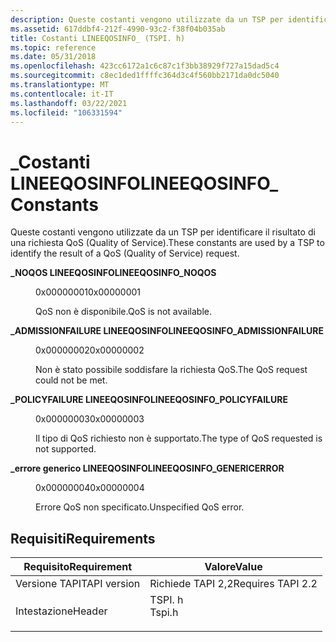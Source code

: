 ```yaml
---
description: Queste costanti vengono utilizzate da un TSP per identificare il risultato di una richiesta QoS (Quality of Service).
ms.assetid: 617ddbf4-212f-4990-93c2-f38f04b035ab
title: Costanti LINEEQOSINFO_ (TSPI. h)
ms.topic: reference
ms.date: 05/31/2018
ms.openlocfilehash: 423cc6172a1c6c87c1f3bb38929f727a15dad5c4
ms.sourcegitcommit: c8ec1ded1ffffc364d3c4f560bb2171da0dc5040
ms.translationtype: MT
ms.contentlocale: it-IT
ms.lasthandoff: 03/22/2021
ms.locfileid: "106331594"
---
```

# <a name="lineeqosinfo_-constants"></a><span data-ttu-id="38fba-103">\_Costanti LINEEQOSINFO</span><span class="sxs-lookup"><span data-stu-id="38fba-103">LINEEQOSINFO\_ Constants</span></span>

<span data-ttu-id="38fba-104">Queste costanti vengono utilizzate da un TSP per identificare il risultato di una richiesta QoS (Quality of Service).</span><span class="sxs-lookup"><span data-stu-id="38fba-104">These constants are used by a TSP to identify the result of a QoS (Quality of Service) request.</span></span>

<dl> <dt>

<span data-ttu-id="38fba-105"><span id="LINEEQOSINFO_NOQOS"></span><span id="lineeqosinfo_noqos"></span>**\_NOQOS LINEEQOSINFO**</span><span class="sxs-lookup"><span data-stu-id="38fba-105"><span id="LINEEQOSINFO_NOQOS"></span><span id="lineeqosinfo_noqos"></span>**LINEEQOSINFO\_NOQOS**</span></span>
</dt> <dd> <dl> <dt>

 <span data-ttu-id="38fba-106">0x00000001</span><span class="sxs-lookup"><span data-stu-id="38fba-106">0x00000001</span></span>
</dt> <dt>



<span data-ttu-id="38fba-107">QoS non è disponibile.</span><span class="sxs-lookup"><span data-stu-id="38fba-107">QoS is not available.</span></span>


</dt> </dl> </dd> <dt>

<span data-ttu-id="38fba-108"><span id="LINEEQOSINFO_ADMISSIONFAILURE"></span><span id="lineeqosinfo_admissionfailure"></span>**\_ADMISSIONFAILURE LINEEQOSINFO**</span><span class="sxs-lookup"><span data-stu-id="38fba-108"><span id="LINEEQOSINFO_ADMISSIONFAILURE"></span><span id="lineeqosinfo_admissionfailure"></span>**LINEEQOSINFO\_ADMISSIONFAILURE**</span></span>
</dt> <dd> <dl> <dt>

 <span data-ttu-id="38fba-109">0x00000002</span><span class="sxs-lookup"><span data-stu-id="38fba-109">0x00000002</span></span>
</dt> <dt>



<span data-ttu-id="38fba-110">Non è stato possibile soddisfare la richiesta QoS.</span><span class="sxs-lookup"><span data-stu-id="38fba-110">The QoS request could not be met.</span></span>


</dt> </dl> </dd> <dt>

<span data-ttu-id="38fba-111"><span id="LINEEQOSINFO_POLICYFAILURE"></span><span id="lineeqosinfo_policyfailure"></span>**\_POLICYFAILURE LINEEQOSINFO**</span><span class="sxs-lookup"><span data-stu-id="38fba-111"><span id="LINEEQOSINFO_POLICYFAILURE"></span><span id="lineeqosinfo_policyfailure"></span>**LINEEQOSINFO\_POLICYFAILURE**</span></span>
</dt> <dd> <dl> <dt>

 <span data-ttu-id="38fba-112">0x00000003</span><span class="sxs-lookup"><span data-stu-id="38fba-112">0x00000003</span></span>
</dt> <dt>



<span data-ttu-id="38fba-113">Il tipo di QoS richiesto non è supportato.</span><span class="sxs-lookup"><span data-stu-id="38fba-113">The type of QoS requested is not supported.</span></span>


</dt> </dl> </dd> <dt>

<span data-ttu-id="38fba-114"><span id="LINEEQOSINFO_GENERICERROR"></span><span id="lineeqosinfo_genericerror"></span>**\_errore generico LINEEQOSINFO**</span><span class="sxs-lookup"><span data-stu-id="38fba-114"><span id="LINEEQOSINFO_GENERICERROR"></span><span id="lineeqosinfo_genericerror"></span>**LINEEQOSINFO\_GENERICERROR**</span></span>
</dt> <dd> <dl> <dt>

 <span data-ttu-id="38fba-115">0x00000004</span><span class="sxs-lookup"><span data-stu-id="38fba-115">0x00000004</span></span>
</dt> <dt>



<span data-ttu-id="38fba-116">Errore QoS non specificato.</span><span class="sxs-lookup"><span data-stu-id="38fba-116">Unspecified QoS error.</span></span>


</dt> </dl> </dd> </dl>

## <a name="requirements"></a><span data-ttu-id="38fba-117">Requisiti</span><span class="sxs-lookup"><span data-stu-id="38fba-117">Requirements</span></span>



| <span data-ttu-id="38fba-118">Requisito</span><span class="sxs-lookup"><span data-stu-id="38fba-118">Requirement</span></span> | <span data-ttu-id="38fba-119">Valore</span><span class="sxs-lookup"><span data-stu-id="38fba-119">Value</span></span> |
|-------------------------|-----------------------------------------------------------------------------------|
| <span data-ttu-id="38fba-120">Versione TAPI</span><span class="sxs-lookup"><span data-stu-id="38fba-120">TAPI version</span></span><br/> | <span data-ttu-id="38fba-121">Richiede TAPI 2,2</span><span class="sxs-lookup"><span data-stu-id="38fba-121">Requires TAPI 2.2</span></span><br/>                                                      |
| <span data-ttu-id="38fba-122">Intestazione</span><span class="sxs-lookup"><span data-stu-id="38fba-122">Header</span></span><br/>       | <dl> <span data-ttu-id="38fba-123"><dt>TSPI. h</dt></span><span class="sxs-lookup"><span data-stu-id="38fba-123"><dt>Tspi.h</dt></span></span> </dl> |



 

 




